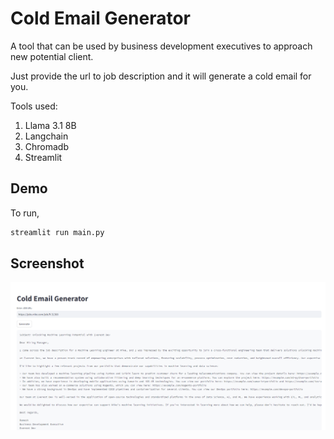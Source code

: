 # Cold Email Generator
A tool that can be used by business development executives to approach new potential client.

Just provide the url to job description and it will generate a cold email for you.

Tools used:
1. Llama 3.1 8B
2. Langchain
3. Chromadb
4. Streamlit

## Demo
To run, 
```bash
streamlit run main.py
```

## Screenshot
![demo](screenshot.png)